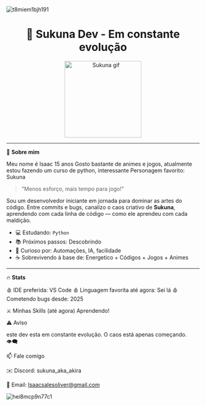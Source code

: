 ![t8miem1bjh191](https://github.com/user-attachments/assets/2ad34dcd-200e-4276-96a7-cbf689095f8c)

<h1 align="center">👹 Sukuna Dev - Em constante evolução</h1>

<p align="center">
  <img src="https://media.giphy.com/media/zOvBKUUEERdNm/giphy.gif" width="200" alt="Sukuna gif"/>
</p>

---

🧠 **Sobre mim**

Meu nome é Isaac
15 anos
Gosto bastante de animes e jogos, atualmente estou fazendo um curso de python, interessante
Personagem favorito: Sukuna


> "Menos esforço, mais tempo para jogo!"

Sou um desenvolvedor iniciante em jornada para dominar as artes do código. Entre commits e bugs, canalizo o caos criativo de **Sukuna**, aprendendo com cada linha de código — como ele aprendeu com cada maldição.

- 💻 Estudando: `Python`
- 📚 Próximos passos: Descobrindo
- 🧩 Curioso por: Automações, IA, facilidade
- ☕ Sobrevivendo à base de: Energetico + Códigos + Jogos + Animes

---

🔥 **Stats**

🩸 IDE preferida: VS Code
🩸 Linguagem favorita até agora: Sei lá
🩸 Cometendo bugs desde: 2025

⚔️ Minhas Skills (até agora)
Aprendendo!

⚠️ Aviso

este dev esta em constante evolução.
O caos está apenas começando. 👁️‍🗨️

📫 Fale comigo

✉️ Discord: sukuna_aka_akira

🧿 Email: Isaacsalesoliver@gmail.com


![hei8mcp9n77c1](https://github.com/user-attachments/assets/a142649e-3e47-41d8-b392-268ea646d2a5)

